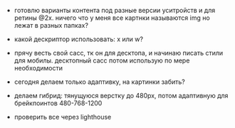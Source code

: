 - готовлю варианты контента под разные версии уситройств и для ретины @2x. ничего что у меня все
  картнки называются img но лежат в разных папках?
- какой дескриптор использовать: х или w?
- прячу весть свой сасс, тк он для десктопа, и начинаю писать стили для мобилы. десктопный сасс
  потом использую по мере необходимости
- сегодня делаем только адаптивку, на картинки забить?
- делаем гибрид: тянущуюся верстку до 480рх, потом адаптивную для брейкпоинтов 480-768-1200

- проверить все через lighthouse

